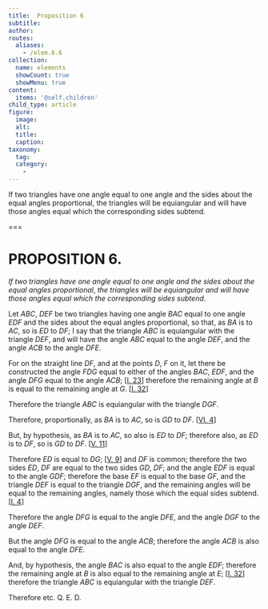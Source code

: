 ```yaml
---
title:  Proposition 6
subtitle: 
author:
routes:
  aliases:
    - /elem.6.6
collection:
  name: elements
  showCount: true
  showMenu: true
content:
  items: '@self.children'
child_type: article
figure:
  image:
  alt:
  title:
  caption:
taxonomy:
  tag:
  category:
    - 
---
```


<p><emph>If two triangles have one angle equal to one angle and the sides about the equal angles proportional</emph>, <emph>the triangles will be equiangular and will have those angles equal which the corresponding sides subtend</emph>. </p>

===

<h1>PROPOSITION 6.</h1>
<p><em>If two triangles have one angle equal to one angle and the sides about the equal angles proportional</em>, <em>the triangles will be equiangular and will have those angles equal which the corresponding sides subtend</em>. </p>

<p>Let <em>ABC</em>, <em>DEF</em> be two triangles having one angle <em>BAC</em> equal to one angle <em>EDF</em> and the sides about the equal angles proportional, so that, <span class="center">as <em>BA</em> is to <em>AC</em>, so is <em>ED</em> to <em>DF</em>;</span> I say that the triangle <em>ABC</em> is equiangular with the triangle <em>DEF</em>, and will have the angle <em>ABC</em> equal to the angle <em>DEF</em>, and the angle <em>ACB</em> to the angle <em>DFE</em>. </p>

<p>For on the straight line <em>DF</em>, and at the points <em>D</em>, <em>F</em> on it, let there be constructed the angle <em>FDG</em> equal to either of the angles <em>BAC</em>, <em>EDF</em>, and the angle <em>DFG</em> equal to the angle <em>ACB</em>; [<a href="/elem.1.23">I. 23</a>] <span class="center">therefore the remaining angle at <em>B</em> is equal to the remaining angle at <em>G</em>. [<a href="/elem.1.32">I. 32</a>]</span>
       <pb n="205"/></p>

<p>Therefore the triangle <em>ABC</em> is equiangular with the triangle <em>DGF</em>. </p>

<p>Therefore, proportionally, as <em>BA</em> is to <em>AC</em>, so is <em>GD</em> to <em>DF</em>. [<a href="/elem.6.4">VI. 4</a>] </p>

<p>But, by hypothesis, as <em>BA</em> is to <em>AC</em>, so also is <em>ED</em> to <em>DF</em>; therefore also, as <em>ED</em> is to <em>DF</em>, so is <em>GD</em> to <em>DF</em>. [<a href="/elem.5.11">V. 11</a>] 
      </p>

<p>Therefore <em>ED</em> is equal to <em>DG</em>; [<a href="/elem.5.9">V. 9</a>] and <em>DF</em> is common; <span class="center">therefore the two sides <em>ED</em>, <em>DF</em> are equal to the two sides <em>GD</em>, <em>DF</em>; and the angle <em>EDF</em> is equal to the angle <em>GDF</em>; therefore the base <em>EF</em> is equal to the base <em>GF</em>, and the triangle <em>DEF</em> is equal to the triangle <em>DGF</em>,</span> and the remaining angles will be equal to the remaining angles, namely those which the equal sides subtend. [<a href="/elem.1.4">I. 4</a>] </p>

<p>Therefore the angle <em>DFG</em> is equal to the angle <em>DFE</em>, <span class="center">and the angle <em>DGF</em> to the angle <em>DEF</em>.</span>
      </p>

<p>But the angle <em>DFG</em> is equal to the angle <em>ACB</em>; therefore the angle <em>ACB</em> is also equal to the angle <em>DFE</em>. </p>

<p>And, by hypothesis, the angle <em>BAC</em> is also equal to the angle <em>EDF</em>; therefore the remaining angle at <em>B</em> is also equal to the remaining angle at <em>E</em>; [<a href="/elem.1.32">I. 32</a>] <span class="center">therefore the triangle <em>ABC</em> is equiangular with the triangle <em>DEF</em>.</span>
      </p>

<p>Therefore etc. Q. E. D.</p>
